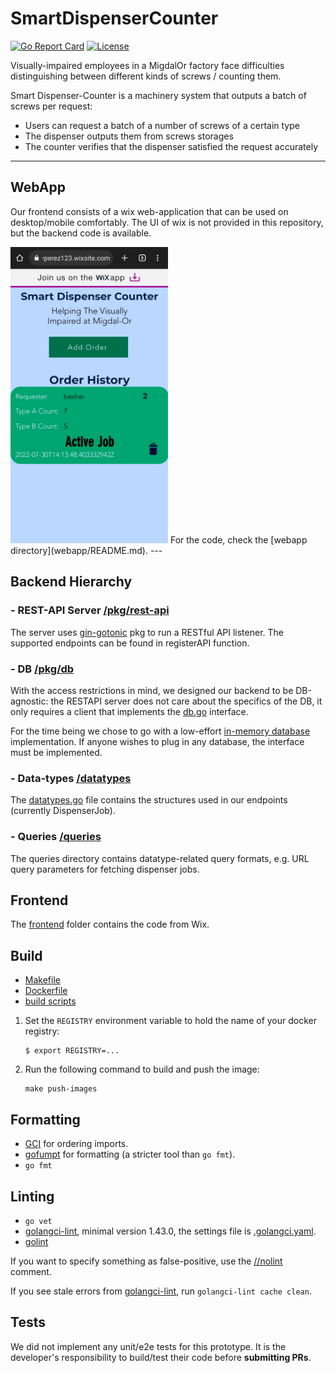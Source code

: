 [comment]:  # ( Copyright Contributors to the Open Cluster Management project )

# SmartDispenserCounter
[![Go Report Card](https://goreportcard.com/badge/github.com/open-cluster-management/hub-of-hubs-spec-transport-bridge)](https://goreportcard.com/report/github.com/vMaroon/SmartDispenserCounter)
[![License](https://img.shields.io/github/license/vMaroon/SmartDispenserCounter)](/LICENSE)

Visually-impaired employees in a MigdalOr factory face difficulties distinguishing between different kinds of screws / counting them.

Smart Dispenser-Counter is a machinery system that outputs a batch of screws per request:
* Users can request a batch of a number of screws of a certain type
* The dispenser outputs them from screws storages
* The counter verifies that the dispenser satisfied the request accurately
---

## WebApp
Our frontend consists of a wix web-application that can be used on desktop/mobile comfortably.
The UI of wix is not provided in this repository, but the backend code is available.

<img src="webapp/images/mobile.png" width="50%" height="50%">
For the code, check the [webapp directory](webapp/README.md).
---

## Backend Hierarchy

### - REST-API Server [/pkg/rest-api](pkg/rest-api/server.go)
The server uses [gin-gotonic](github.com/gin-gonic) pkg to run a RESTful API listener. 
The supported endpoints can be found in registerAPI function.

### - DB [/pkg/db](pkg/db/db.go)
With the access restrictions in mind, we designed our backend to be DB-agnostic: the RESTAPI server does not care 
about the specifics of the DB, it only requires a client that implements the [db.go](pkg/db/db.go) interface.

For the time being we chose to go with a low-effort [in-memory database](pkg/db/in-memory/in_memory_db.go) 
implementation. If anyone wishes to plug in any database, the interface must be implemented.

### - Data-types [/datatypes](datatypes/datatypes.go)
The [datatypes.go](datatypes/datatypes.go) file contains the structures used in our endpoints (currently DispenserJob).

### - Queries [/queries](queries)
The queries directory contains datatype-related query formats, e.g. URL query parameters for fetching dispenser jobs.

## Frontend
The [frontend](frontend) folder contains the code from Wix.

## Build

* [Makefile](Makefile)
* [Dockerfile](build/Dockerfile)
* [build scripts](build/scripts)

1.  Set the `REGISTRY` environment variable to hold the name of your docker registry:
    ```
    $ export REGISTRY=...
    ```

1.  Run the following command to build and push the image:
    ```
    make push-images
    ```
    
## Formatting

* [GCI](https://github.com/daixiang0/gci) for ordering imports.
* [gofumpt](https://github.com/mvdan/gofumpt) for formatting (a stricter tool than `go fmt`).
* `go fmt`

## Linting

* `go vet`
* [golangci-lint](https://github.com/golangci/golangci-lint), minimal version 1.43.0, the settings file is [.golangci.yaml](https://github.com/open-cluster-management/hub-of-hubs-spec-sync/blob/main/.golangci.yaml).
* [golint](https://github.com/golang/lint)

If you want to specify something as false-positive, use the [//nolint](https://golangci-lint.run/usage/false-positives/) comment.

If you see stale errors from [golangci-lint](https://github.com/golangci/golangci-lint), run `golangci-lint cache clean`.

## Tests

We did not implement any unit/e2e tests for this prototype. 
It is the developer's responsibility to build/test their code before **submitting PRs**.
